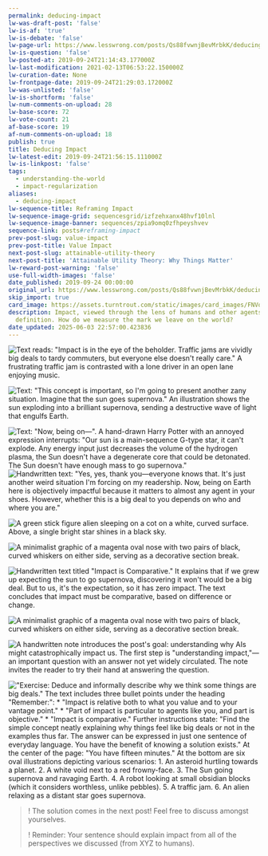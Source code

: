 ```yaml
---
permalink: deducing-impact
lw-was-draft-post: 'false'
lw-is-af: 'true'
lw-is-debate: 'false'
lw-page-url: https://www.lesswrong.com/posts/Qs88fvwnjBevMrbkK/deducing-impact
lw-is-question: 'false'
lw-posted-at: 2019-09-24T21:14:43.177000Z
lw-last-modification: 2021-02-13T06:53:22.150000Z
lw-curation-date: None
lw-frontpage-date: 2019-09-24T21:29:03.172000Z
lw-was-unlisted: 'false'
lw-is-shortform: 'false'
lw-num-comments-on-upload: 28
lw-base-score: 72
lw-vote-count: 21
af-base-score: 19
af-num-comments-on-upload: 18
publish: true
title: Deducing Impact
lw-latest-edit: 2019-09-24T21:56:15.111000Z
lw-is-linkpost: 'false'
tags:
  - understanding-the-world
  - impact-regularization
aliases:
  - deducing-impact
lw-sequence-title: Reframing Impact
lw-sequence-image-grid: sequencesgrid/izfzehxanx48hvf10lnl
lw-sequence-image-banner: sequences/zpia9omq0zfhpeyshvev
sequence-link: posts#reframing-impact
prev-post-slug: value-impact
prev-post-title: Value Impact
next-post-slug: attainable-utility-theory
next-post-title: 'Attainable Utility Theory: Why Things Matter'
lw-reward-post-warning: 'false'
use-full-width-images: 'false'
date_published: 2019-09-24 00:00:00
original_url: https://www.lesswrong.com/posts/Qs88fvwnjBevMrbkK/deducing-impact
skip_import: true
card_image: https://assets.turntrout.com/static/images/card_images/FNVolSf.png
description: Impact, viewed through the lens of humans and other agents, demands a
  definition. How do we measure the mark we leave on the world?
date_updated: 2025-06-03 22:57:00.423836
---
```







![Text reads: "Impact is in the eye of the beholder. Traffic jams are vividly big deals to tardy commuters, but everyone else doesn't really care." A frustrating traffic jam is contrasted with a lone driver in an open lane enjoying music.](https://assets.turntrout.com/static/images/posts/lyRy0fS.avif)

![Text: "This concept is important, so I'm going to present another zany situation. Imagine that the sun goes supernova." An illustration shows the sun exploding into a brilliant supernova, sending a destructive wave of light that engulfs Earth.](https://assets.turntrout.com/static/images/posts/OIDCLpl.avif)

​![Text: "Now, being on—". A hand-drawn Harry Potter with an annoyed expression interrupts: "Our sun is a main-sequence G-type star, it can't explode. Any energy input just decreases the volume of the hydrogen plasma, the Sun doesn't have a degenerate core that could be detonated. The Sun doesn't have enough mass to go supernova."](https://assets.turntrout.com/static/images/posts/x3myqQ1.avif)
![Handwritten text: "Yes, yes, thank you—everyone knows that. It's just another weird situation I'm forcing on my readership. Now, being on Earth here is objectively impactful because it matters to almost any agent in your shoes. However, whether this is a big deal to you depends on who and where you are." ](https://assets.turntrout.com/static/images/posts/G1UgvEf.avif)

![A green stick figure alien sleeping on a cot on a white, curved surface. Above, a single bright star shines in a black sky.](https://assets.turntrout.com/static/images/posts/lCPSncS.avif)

![A minimalist graphic of a magenta oval nose with two pairs of black, curved whiskers on either side, serving as a decorative section break.](https://assets.turntrout.com/static/images/posts/EZa5fmw.avif)

![Handwritten text titled "Impact is Comparative." It explains that if we grew up expecting the sun to go supernova, discovering it won't would be a big deal. But to us, it's the expectation, so it has zero impact. The text concludes that impact must be comparative, based on difference or change.](https://assets.turntrout.com/static/images/posts/UHf85nd.avif)

![A minimalist graphic of a magenta oval nose with two pairs of black, curved whiskers on either side, serving as a decorative section break.](https://assets.turntrout.com/static/images/posts/EZa5fmw.avif)

![A handwritten note introduces the post's goal: understanding why AIs might catastrophically impact us. The first step is "understanding impact,"—an important question with an answer not yet widely circulated. The note invites the reader to try their hand at answering the question.](https://assets.turntrout.com/static/images/posts/apep62R.avif)

!["Exercise: Deduce and informally describe why we think some things are big deals." The text includes three bullet points under the heading "Remember:": * "Impact is relative both to what you value and to your vantage point." * "Part of impact is particular to agents like you, and part is objective." * "Impact is comparative." Further instructions state: "Find the simple concept neatly explaining why things feel like big deals or not in the examples thus far. The answer can be expressed in just one sentence of everyday language. You have the benefit of knowing a solution exists." At the center of the page: "You have fifteen minutes." At the bottom are six oval illustrations depicting various scenarios: 1.  An asteroid hurtling towards a planet. 2.  A white void next to a red frowny-face. 3.  The Sun going supernova and ravaging Earth. 4. A robot looking at small obsidian blocks (which it considers worthless, unlike pebbles). 5. A traffic jam. 6. An alien relaxing as a distant star goes supernova.](https://assets.turntrout.com/static/images/posts/p278IRN.avif)

>! The solution comes in the next post! Feel free to discuss amongst yourselves.
>
>! Reminder: Your sentence should explain impact from all of the perspectives we discussed (from XYZ to humans).
